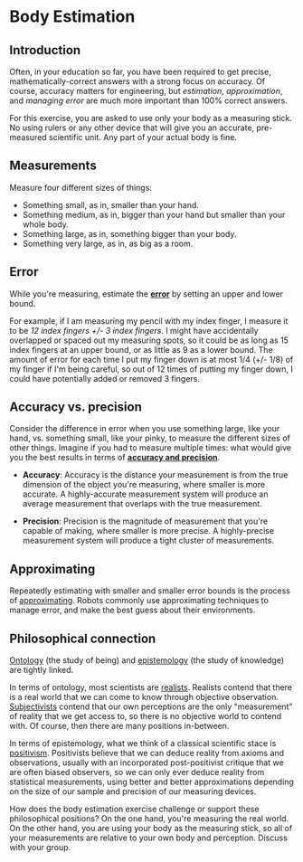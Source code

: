# Body Estimation

## Introduction
Often, in your education so far, you have been required to get precise, mathematically-correct answers with a strong focus on accuracy. Of course, accuracy matters for engineering, but _estimation_, _approximation_, and _managing error_ are much more important than 100% correct answers.

For this exercise, you are asked to use only your body as a measuring stick. No using rulers or any other device that will give you an accurate, pre-measured scientific unit. Any part of your actual body is fine.

## Measurements
Measure four different sizes of things:

- Something small, as in, smaller than your hand. 
- Something medium, as in, bigger than your hand but smaller than your whole body.
- Something large, as in, something bigger than your body.
- Something very large, as in, as big as a room.

## Error
While you're measuring, estimate the **[error](https://en.wikipedia.org/wiki/Errors_and_residuals)** by setting an upper and lower bound.

For example, if I am measuring my pencil with my index finger, I measure it to be *12 index fingers +/- 3 index fingers*. I might have accidentally overlapped or spaced out my measuring spots, so it could be as long as 15 index fingers at an upper bound, or as little as 9 as a lower bound. The amount of error for each time I put my finger down is at most 1/4 (+/- 1/8) of my finger if I'm being careful, so out of 12 times of putting my finger down, I could have potentially added or removed 3 fingers.

## Accuracy vs. precision
Consider the difference in error when you use something large, like your hand, vs. something small, like your pinky, to measure the different sizes of other things. Imagine if you had to measure multiple times: what would give you the best results in terms of **[accuracy and precision](https://manoa.hawaii.edu/exploringourfluidearth/physical/world-ocean/map-distortion/practices-science-precision-vs-accuracy)**.

- **Accuracy**: Accuracy is the distance your measurement is from the true dimension of the object you're measuring, where smaller is more accurate. A highly-accurate measurement system will produce an average measurement that overlaps with the true measurement.

- **Precision**: Precision is the magnitude of measurement that you're capable of making, where smaller is more precise. A highly-precise measurement system will produce a tight cluster of measurements.

## Approximating
Repeatedly estimating with smaller and smaller error bounds is the process of [approximating](https://en.wikipedia.org/wiki/Approximation). Robots commonly use approximating techniques to manage error, and make the best guess about their environments.



## Philosophical connection
[Ontology](https://en.wikipedia.org/wiki/Ontology) (the study of being) and [epistemology](https://en.wikipedia.org/wiki/Epistemology) (the study of knowledge) are tightly linked.

In terms of ontology, most scientists are [realists](https://en.wikipedia.org/wiki/Philosophical_realism#Metaphysical_realism). Realists contend that there is a real world that we can come to know through objective observation. [Subjectivists](https://en.wikipedia.org/wiki/Subjectivism) contend that our own perceptions are the only "measurement" of reality that we get access to, so there is no objective world to contend with. Of course, then there are many positions in-between.

In terms of epistemology, what we think of a classical scientific stace is [positivism](https://en.wikipedia.org/wiki/Positivism). Positivists believe that we can deduce reality from axioms and observations, usually with an incorporated post-positivist critique that we are often biased observers, so we can only ever deduce reality from statistical measurements, using better and better approximations depending on the size of our sample and precision of our measuring devices.

How does the body estimation exercise challenge or support these philosophical positions? On the one hand, you're measuring the real world. On the other hand, you are using your body as the measuring stick, so all of your measurements are relative to your own body and perception. Discuss with your group.